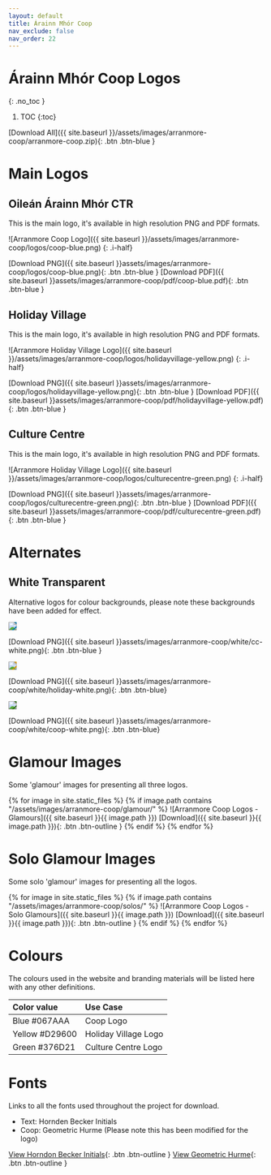 ```yaml
---
layout: default
title: Árainn Mhór Coop
nav_exclude: false
nav_order: 22
---
```


# Árainn Mhór Coop Logos

{: .no_toc }

1. TOC
{:toc}

[Download All]({{ site.baseurl }}/assets/images/arranmore-coop/arranmore-coop.zip){: .btn .btn-blue }

# Main Logos

## Oileán Árainn Mhór CTR

This is the main logo, it's available in high resolution PNG and PDF formats.

![Arranmore Coop Logo]({{ site.baseurl }}/assets/images/arranmore-coop/logos/coop-blue.png)
{: .i-half}

[Download PNG]({{ site.baseurl }}assets/images/arranmore-coop/logos/coop-blue.png){: .btn .btn-blue }
[Download PDF]({{ site.baseurl }}assets/images/arranmore-coop/pdf/coop-blue.pdf){: .btn .btn-blue }

## Holiday Village

This is the main logo, it's available in high resolution PNG and PDF formats.

![Arranmore Holiday Village Logo]({{ site.baseurl }}/assets/images/arranmore-coop/logos/holidayvillage-yellow.png)
{: .i-half}

[Download PNG]({{ site.baseurl }}assets/images/arranmore-coop/logos/holidayvillage-yellow.png){: .btn .btn-blue }
[Download PDF]({{ site.baseurl }}assets/images/arranmore-coop/pdf/holidayvillage-yellow.pdf){: .btn .btn-blue }

## Culture Centre

This is the main logo, it's available in high resolution PNG and PDF formats.

![Arranmore Holiday Village Logo]({{ site.baseurl }}/assets/images/arranmore-coop/logos/culturecentre-green.png)
{: .i-half}

[Download PNG]({{ site.baseurl }}assets/images/arranmore-coop/logos/culturecentre-green.png){: .btn .btn-blue }
[Download PDF]({{ site.baseurl }}assets/images/arranmore-coop/pdf/culturecentre-green.pdf){: .btn .btn-blue }

# Alternates

## White Transparent

Alternative logos for colour backgrounds, please note these backgrounds have been added for effect.

<img class="i-quarter p-2" style="background-color:#067AAA" src="{{ site.baseurl }}assets/images/arranmore-coop/white/cc-white.png">

[Download PNG]({{ site.baseurl }}assets/images/arranmore-coop/white/cc-white.png){: .btn .btn-blue }

<img class="i-quarter p-2"  style="background-color:#D29600" src="{{ site.baseurl }}assets/images/arranmore-coop/white/holiday-white.png">

[Download PNG]({{ site.baseurl }}assets/images/arranmore-coop/white/holiday-white.png){: .btn .btn-blue}

<img class="i-quarter p-2" style="background-color:#376D21;" src="{{ site.baseurl }}assets/images/arranmore-coop/white/coop-white.png" >

[Download PNG]({{ site.baseurl }}assets/images/arranmore-coop/white/coop-white.png){: .btn .btn-blue}

# Glamour Images

Some 'glamour' images for presenting all three logos.

{% for image in site.static_files %}
{% if image.path contains "/assets/images/arranmore-coop/glamour/" %}
![Arranmore Coop Logos - Glamours]({{ site.baseurl }}{{ image.path }})
[Download]({{ site.baseurl }}{{ image.path }}){: .btn .btn-outline }
{% endif %}
{% endfor %}

# Solo Glamour Images

Some solo 'glamour' images for presenting all the logos.

{% for image in site.static_files %}
{% if image.path contains "/assets/images/arranmore-coop/solos/" %}
![Arranmore Coop Logos - Solo Glamours]({{ site.baseurl }}{{ image.path }})
[Download]({{ site.baseurl }}{{ image.path }}){: .btn .btn-outline }
{% endif %}
{% endfor %}

# Colours

The colours used in the website and branding materials will be listed here with any other definitions.

| Color value                                                                                                    | Use Case             |
| :------------------------------------------------------------------------------------------------------------- | :------------------- |
| <span class="d-inline-block p-2 mr-1 v-align-middle" style="background-color:#067AAA " ></span> Blue #067AAA   | Coop Logo            |
| <span class="d-inline-block p-2 mr-1 v-align-middle" style="background-color:#D29600 " ></span> Yellow #D29600 | Holiday Village Logo |
| <span class="d-inline-block p-2 mr-1 v-align-middle" style="background-color:#376D21" ></span> Green #376D21   | Culture Centre Logo  |

# Fonts

Links to all the fonts used throughout the project for download.

-   Text: Hornden Becker Initials
-   Coop: Geometric Hurme (Please note this has been modified for the logo)

[View Horndon Becker Initials](https://fontsgeek.com/fonts/Horndon-Becker-Initials-Regular){: .btn .btn-outline }
[View Geometric Hurme](https://www.freefonts.io/hurme-geometric-sans-font-free/){: .btn .btn-outline }
